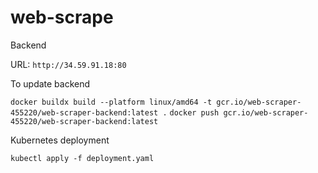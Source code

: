# web-scrape

Backend 

URL: ```http://34.59.91.18:80```


To update backend

```docker buildx build --platform linux/amd64 -t gcr.io/web-scraper-455220/web-scraper-backend:latest .```
```docker push gcr.io/web-scraper-455220/web-scraper-backend:latest```

Kubernetes deployment

```kubectl apply -f deployment.yaml ```



